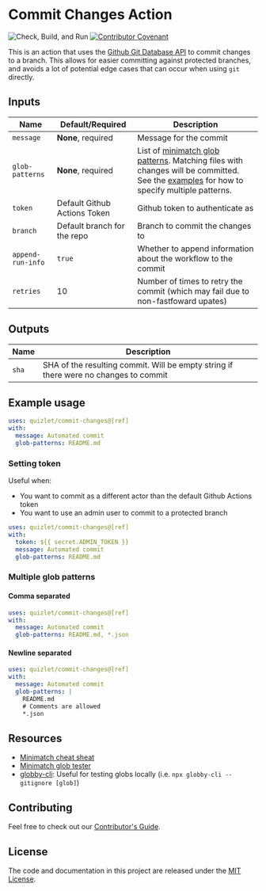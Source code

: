 # Commit Changes Action

![Check, Build, and Run](https://github.com/quizlet/commit-changes-action/workflows/Check,%20Build,%20and%20Run/badge.svg)
[![Contributor Covenant](https://img.shields.io/badge/Contributor%20Covenant-v2.0%20adopted-ff69b4.svg)](docs/CODE_OF_CONDUCT.md)

This is an action that uses the [Github Git Database API][1] to commit changes to a branch. This allows for easier committing against protected branches, and avoids a lot of potential edge cases that can occur when using `git` directly.

## Inputs

| Name              | Default/Required             | Description                                                                                                                                                   |
| ----------------- | ---------------------------- | ------------------------------------------------------------------------------------------------------------------------------------------------------------- |
| `message`         | **None**, required           | Message for the commit                                                                                                                                        |
| `glob-patterns`   | **None**, required           | List of [minimatch glob patterns][2]. Matching files with changes will be committed. See the [examples](#example-usage) for how to specify multiple patterns. |
| `token`           | Default Github Actions Token | Github token to authenticate as                                                                                                                               |
| `branch`          | Default branch for the repo  | Branch to commit the changes to                                                                                                                               |
| `append-run-info` | `true`                       | Whether to append information about the workflow to the commit                                                                                                |
| `retries`         | 10                           | Number of times to retry the commit (which may fail due to non-fastfoward upates)                                                                             |

## Outputs

| Name  | Description                                                                          |
| ----- | ------------------------------------------------------------------------------------ |
| `sha` | SHA of the resulting commit. Will be empty string if there were no changes to commit |

## Example usage

```yaml
uses: quizlet/commit-changes@[ref]
with:
  message: Automated commit
  glob-patterns: README.md
```

### Setting token

Useful when:

- You want to commit as a different actor than the default Github Actions token
- You want to use an admin user to commit to a protected branch

```yaml
uses: quizlet/commit-changes@[ref]
with:
  token: ${{ secret.ADMIN_TOKEN }}
  message: Automated commit
  glob-patterns: README.md
```

### Multiple glob patterns

#### Comma separated

```yaml
uses: quizlet/commit-changes@[ref]
with:
  message: Automated commit
  glob-patterns: README.md, *.json
```

#### Newline separated

```yaml
uses: quizlet/commit-changes@[ref]
with:
  message: Automated commit
  glob-patterns: |
    README.md
    # Comments are allowed
    *.json
```

## Resources

- [Minimatch cheat sheat][3]
- [Minimatch glob tester][4]
- [globby-cli][5]: Useful for testing globs locally (i.e. `npx globby-cli --gitignore [glob]`)

## Contributing

Feel free to check out our [Contributor's Guide](docs/CONTRIBUTING.md).

## License

The code and documentation in this project are released under the [MIT License](LICENSE).

[1]: https://docs.github.com/en/free-pro-team@latest/rest/reference/git
[2]: https://github.com/isaacs/minimatch
[3]: https://github.com/motemen/minimatch-cheat-sheet
[4]: https://globster.xyz/
[5]: https://github.com/jamiebuilds/globby-cli
